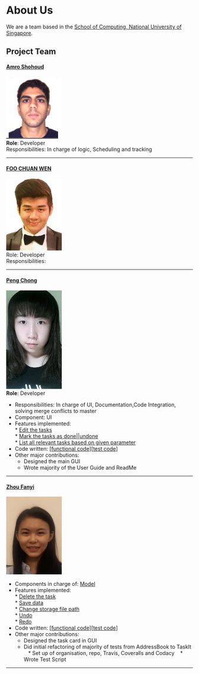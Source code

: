 # About Us

We are a team based in the [School of Computing, National University of Singapore](http://www.comp.nus.edu.sg).

## Project Team

#### [Amro Shohoud](https://github.com/AmroShohoud) <br>
<img src="images/amroshohoud.png" width="150"><br>
**Role**: Developer <br>
Responsibilities: In charge of logic, Scheduling and tracking

-----

#### [FOO CHUAN WEN](https://github.com/fcw6323)
<img src="images/chuanwen.jpg" width="150"><br>
Role: Developer <br>
Responsibilities:

-----

#### [Peng Chong](https://github.com/Ellie-Peng)<br>
<img src="images/pengchong.jpg" width="150"><br>
**Role**: Developer <br>
* Responsibilities: In charge of UI, Documentation,Code Integration, solving merge conflicts to master<br>
* Component: UI <br>
* Features implemented: <br>
        * [Edit the tasks](https://github.com/CS2103JAN2017-T15-B4/main/blob/master/docs/AboutUs.md) <br>
        * [Mark the tasks as done||undone](https://github.com/CS2103JAN2017-T15-B4/main/blob/master/docs/AboutUs.md) <br>
        * [List all relevant tasks based on given parameter](https://github.com/CS2103JAN2017-T15-B4/main/blob/master/docs/AboutUs.md) <br>
* Code written: [[functional code](https://github.com/CS2103JAN2017-T15-B4/main/blob/master/collated/main/A0141872E.md)][[test code](https://github.com/CS2103JAN2017-T15-B4/main/blob/master/collated/test/A0141872E.md)]
* Other major contributions: <br>
    * Designed the main GUI
	* Wrote majority of the User Guide and ReadMe
	

-----

#### [Zhou Fanyi](https://github.com/fanyiii)
<img src="images/fanyi.jpg" width="150"><br>
* Components in charge of: [Model](https://github.com/CS2103JAN2017-T15-B4/main/blob/master/docs/DeveloperGuide.md#24-model-component)<br> 
* Features implemented: <br>
        * [Delete the task](https://github.com/CS2103JAN2017-T15-B4/main/blob/master/docs/UserGuide.md#37-deleting-a-task--delete) <br>
        * [Save data](https://github.com/CS2103JAN2017-T15-B4/main/blob/master/docs/UserGuide.md#312-saving-data-save) <br>
        * [Change storage file path](https://github.com/CS2103JAN2017-T15-B4/main/blob/master/docs/UserGuide.md#313-change-storage-file-path-path) <br>
        * [Undo](https://github.com/CS2103JAN2017-T15-B4/main/blob/master/docs/UserGuide.md#310-undo-previous-action-undo) <br>
        * [Redo](https://github.com/CS2103JAN2017-T15-B4/main/blob/master/docs/UserGuide.md#311-redo-previous-undo-redo) <br>
* Code written: [[functional code](https://github.com/CS2103JAN2017-T15-B4/main/blob/master/collated/main/A0141011J.md)][[test code](https://github.com/CS2103JAN2017-T15-B4/main/blob/master/collated/test/A0141011J.md)]
* Other major contributions: <br>
    * Designed the task card in GUI
    * Did initial refactoring of majority of tests from AddressBook to TaskIt
    * Set up of organisation, repo, Travis, Coveralls and Codacy
    * Wrote Test Script
 -----
